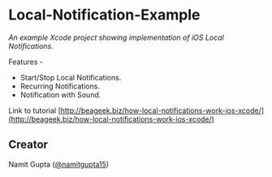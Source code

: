 # Local-Notification-Example
*An example Xcode project showing implementation of iOS Local Notifications.*

Features - 
* Start/Stop Local Notifications.
* Recurring Notifications.
* Notification with Sound.

Link to tutorial [http://beageek.biz/how-local-notifications-work-ios-xcode/](http://beageek.biz/how-local-notifications-work-ios-xcode/)

## Creator

Namit Gupta ([@namitgupta15](https://twitter.com/namitgupta15))
